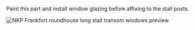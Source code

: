 Paint this part and install window glazing before affixing to the stall posts.

![NKP Frankfort roundhouse long stall transom windows preview](https://github.com/user-attachments/assets/d7ec4b18-debe-4e1a-85de-1e260a86cb27)
